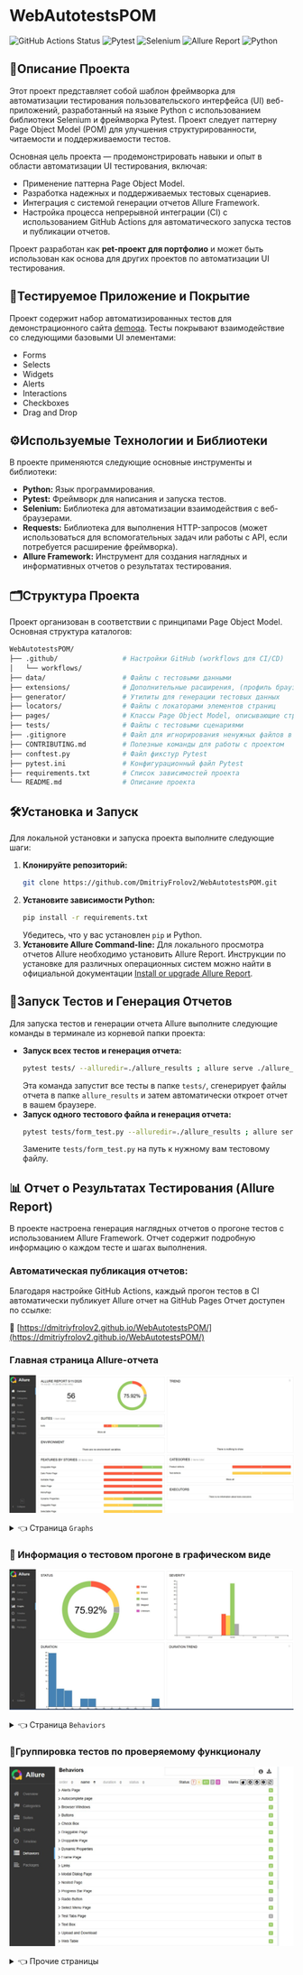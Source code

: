 # WebAutotestsPOM

![GitHub Actions Status](https://github.com/DmitriyFrolov2/WebAutotestsPOM/workflows/Run%20Selected%20Tests%20and%20Publish%20Allure%20Report/badge.svg)
![Pytest](https://img.shields.io/badge/Tests-pytest-blue)
![Selenium](https://img.shields.io/badge/Browser%20Automation-Selenium-green)
![Allure Report](https://img.shields.io/badge/Reporting-Allure-red)
![Python](https://img.shields.io/badge/Language-Python-lightblue)

## 📌Описание Проекта

Этот проект представляет собой шаблон фреймворка для автоматизации тестирования пользовательского интерфейса (UI)
веб-приложений, разработанный на языке Python с использованием библиотеки Selenium и фреймворка Pytest. Проект следует
паттерну Page Object Model (POM) для улучшения структурированности, читаемости и поддерживаемости тестов.

Основная цель проекта — продемонстрировать навыки и опыт в области автоматизации UI тестирования, включая:

* Применение паттерна Page Object Model.
* Разработка надежных и поддерживаемых тестовых сценариев.
* Интеграция с системой генерации отчетов Allure Framework.
* Настройка процесса непрерывной интеграции (CI) с использованием GitHub Actions для автоматического запуска тестов и
  публикации отчетов.

Проект разработан как **pet-проект для портфолио** и может быть использован как основа для других проектов по
автоматизации UI тестирования.

## 🎯Тестируемое Приложение и Покрытие

Проект содержит набор автоматизированных тестов для демонстрационного сайта <a href="https://demoqa.com">demoqa</a>. Тесты покрывают взаимодействие со следующими базовыми UI элементами:

* Forms
* Selects
* Widgets
* Alerts
* Interactions
* Checkboxes
* Drag and Drop

## ⚙️Используемые Технологии и Библиотеки

В проекте применяются следующие основные инструменты и библиотеки:

* **Python:** Язык программирования.
* **Pytest:** Фреймворк для написания и запуска тестов.
* **Selenium:** Библиотека для автоматизации взаимодействия с веб-браузерами.
* **Requests:** Библиотека для выполнения HTTP-запросов (может использоваться для вспомогательных задач или работы с
  API, если потребуется расширение фреймворка).
* **Allure Framework:** Инструмент для создания наглядных и информативных отчетов о результатах тестирования.

## 🗂️Структура Проекта

Проект организован в соответствии с принципами Page Object Model. Основная структура каталогов:

```bash
WebAutotestsPOM/
├── .github/                # Настройки GitHub (workflows для CI/CD)
│   └── workflows/
├── data/                   # Файлы с тестовыми данными
├── extensions/             # Дополнительные расширения, (профиль браузера)
├── generator/              # Утилиты для генерации тестовых данных
├── locators/               # Файлы с локаторами элементов страниц
├── pages/                  # Классы Page Object Model, описывающие страницы и их элементы
├── tests/                  # Файлы с тестовыми сценариями
├── .gitignore              # Файл для игнорирования ненужных файлов в Git
├── CONTRIBUTING.md         # Полезные команды для работы с проектом
├── conftest.py             # Файл фикстур Pytest
├── pytest.ini              # Конфигурационный файл Pytest
├── requirements.txt        # Список зависимостей проекта
└── README.md               # Описание проекта
```

## 🛠️Установка и Запуск

Для локальной установки и запуска проекта выполните следующие шаги:

1. **Клонируйте репозиторий:**
   ```bash
   git clone https://github.com/DmitriyFrolov2/WebAutotestsPOM.git
   ```
2. **Установите зависимости Python:**
   ```bash
   pip install -r requirements.txt
   ```
   Убедитесь, что у вас установлен `pip` и Python.
3. **Установите Allure Command-line:**
   Для локального просмотра отчетов Allure необходимо установить Allure Report. Инструкции по установке для различных
   операционных систем можно найти в официальной документации <a href="https://allurereport.org/docs/install/">Install
   or upgrade Allure Report</a>.

## 🚀Запуск Тестов и Генерация Отчетов

Для запуска тестов и генерации отчета Allure выполните следующие команды в терминале из корневой папки проекта:

* **Запуск всех тестов и генерация отчета:**
    ```bash
    pytest tests/ --alluredir=./allure_results ; allure serve ./allure_results
    ```
  Эта команда запустит все тесты в папке `tests/`, сгенерирует файлы отчета в папке `allure_results` и затем
  автоматически откроет отчет в вашем браузере.
* **Запуск одного тестового файла и генерация отчета:**
    ```bash
    pytest tests/form_test.py --alluredir=./allure_results ; allure serve ./allure_results
    ```
  Замените `tests/form_test.py` на путь к нужному вам тестовому файлу.

## 📊 Отчет о Результатах Тестирования (Allure Report)

В проекте настроена генерация наглядных отчетов о прогоне тестов с использованием Allure Framework. Отчет содержит
подробную информацию о каждом тесте и шагах выполнения.

### Автоматическая публикация отчетов:

Благодаря настройке GitHub Actions, каждый прогон тестов в CI автоматически публикует Allure отчет на GitHub Pages Отчет
доступен по ссылке:

🔗 [https://dmitriyfrolov2.github.io/WebAutotestsPOM/](https://dmitriyfrolov2.github.io/WebAutotestsPOM/)

### Главная страница Allure-отчета

<p align="center">
<img title="Allure Overview" src=".images/Screenshot_7.jpg">
</p>

<details>
<summary> 👈 Страница <code>Graphs</code> </summary>

На странице <code>Graphs</code> можно получить информацию о тестовом прогоне в графическом виде: статус прогона,
распределение тестов по критичности, длительности прохождения, перезапускам, категориям дефектов и так далее.
</details>

### :dart: Информация о тестовом прогоне в графическом виде

<p align="center">
<img title="Allure Graphs" src=".images/graphs.jpg">
</p>

<details>
<summary> 👈 Страница <code>Behaviors</code> </summary>

На странице <code>Behaviors</code> тесты сгруппированы по проверяемому функционалу _(Epic, Feature, Story)_.
</details>

### 🎯Группировка тестов по проверяемому функционалу

<p align="center">
<img title="Allure Behaviors" src=".images/behaviors.jpg">
</p>

<details>
<summary> 👈 Прочие страницы </summary>

* Страница <code>Categories</code> – данная страница предоставляет информацию о распределении дефектов по их видам.
* Страница <code>Suites</code> – на данной странице представляется стандартное распределение выполнявшихся тестов по
  тестовым наборам или классам, в которых находятся тестовые методы.
* Страница <code>Timeline</code> – данная страница визуализирует временные рамки прохождения каждого теста.
* Страница <code>Packages</code> – на этой странице тесты сгруппированы по пакетам, в которых лежат тестовые классы.

</details>

